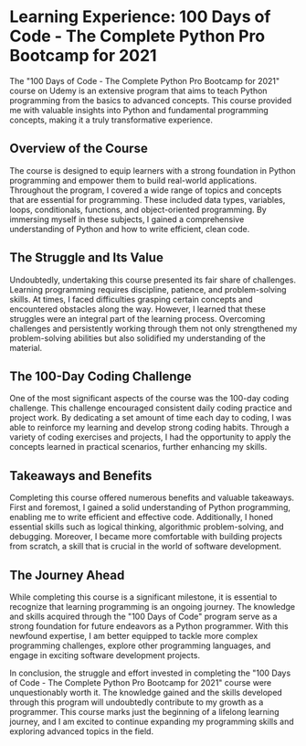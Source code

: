 # Learning Experience: 100 Days of Code - The Complete Python Pro Bootcamp for 2021

The "100 Days of Code - The Complete Python Pro Bootcamp for 2021" course on Udemy is an extensive program that aims to teach Python programming from the basics to advanced concepts. This course provided me with valuable insights into Python and fundamental programming concepts, making it a truly transformative experience.

## Overview of the Course
The course is designed to equip learners with a strong foundation in Python programming and empower them to build real-world applications. Throughout the program, I covered a wide range of topics and concepts that are essential for programming. These included data types, variables, loops, conditionals, functions, and object-oriented programming. By immersing myself in these subjects, I gained a comprehensive understanding of Python and how to write efficient, clean code.

## The Struggle and Its Value
Undoubtedly, undertaking this course presented its fair share of challenges. Learning programming requires discipline, patience, and problem-solving skills. At times, I faced difficulties grasping certain concepts and encountered obstacles along the way. However, I learned that these struggles were an integral part of the learning process. Overcoming challenges and persistently working through them not only strengthened my problem-solving abilities but also solidified my understanding of the material.

## The 100-Day Coding Challenge
One of the most significant aspects of the course was the 100-day coding challenge. This challenge encouraged consistent daily coding practice and project work. By dedicating a set amount of time each day to coding, I was able to reinforce my learning and develop strong coding habits. Through a variety of coding exercises and projects, I had the opportunity to apply the concepts learned in practical scenarios, further enhancing my skills.

## Takeaways and Benefits
Completing this course offered numerous benefits and valuable takeaways. First and foremost, I gained a solid understanding of Python programming, enabling me to write efficient and effective code. Additionally, I honed essential skills such as logical thinking, algorithmic problem-solving, and debugging. Moreover, I became more comfortable with building projects from scratch, a skill that is crucial in the world of software development.

## The Journey Ahead
While completing this course is a significant milestone, it is essential to recognize that learning programming is an ongoing journey. The knowledge and skills acquired through the "100 Days of Code" program serve as a strong foundation for future endeavors as a Python programmer. With this newfound expertise, I am better equipped to tackle more complex programming challenges, explore other programming languages, and engage in exciting software development projects.

In conclusion, the struggle and effort invested in completing the "100 Days of Code - The Complete Python Pro Bootcamp for 2021" course were unquestionably worth it. The knowledge gained and the skills developed through this program will undoubtedly contribute to my growth as a programmer. This course marks just the beginning of a lifelong learning journey, and I am excited to continue expanding my programming skills and exploring advanced topics in the field.
